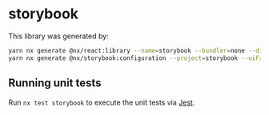 # storybook

This library was generated by:

```sh
yarn nx generate @nx/react:library --name=storybook --bundler=none --directory=tools/storybook --compiler=swc --style=none --unitTestRunner=none --no-interactive
yarn nx generate @nx/storybook:configuration --project=storybook --uiFramework=@storybook/react-vite --no-interactive
```

## Running unit tests

Run `nx test storybook` to execute the unit tests via [Jest](https://jestjs.io).
